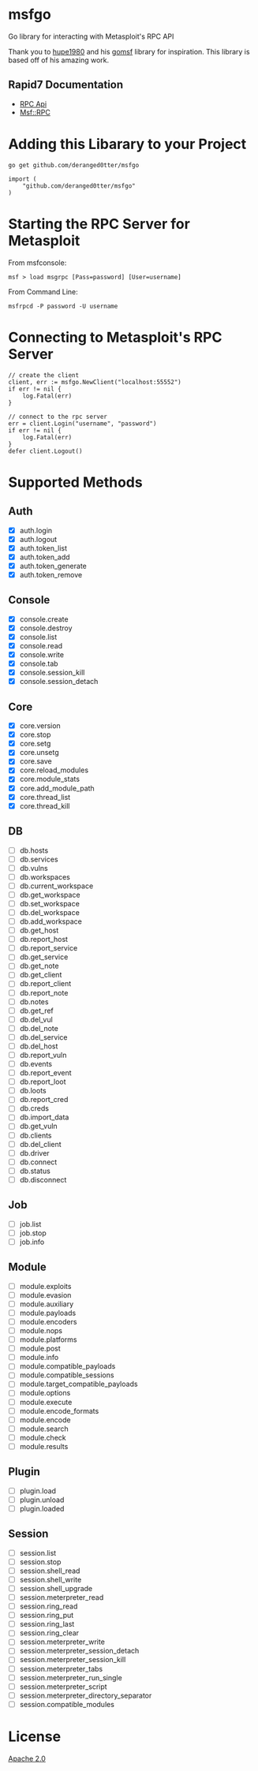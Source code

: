 # msfgo
Go library for interacting with Metasploit's RPC API

Thank you to [hupe1980](https://github.com/hupe1980) and his [gomsf](https://github.com/hupe1980/gomsf) library for inspiration. This library is based off of his amazing work.

## Rapid7 Documentation
- [RPC Api](https://docs.rapid7.com/metasploit/rpc-api)
- [Msf::RPC](https://docs.metasploit.com/api/Msf/RPC.html)

# Adding this Libarary to your Project
```
go get github.com/deranged0tter/msfgo
```

```
import (
    "github.com/deranged0tter/msfgo"
)
```

# Starting the RPC Server for Metasploit
From msfconsole:
```
msf > load msgrpc [Pass=password] [User=username]
```

From Command Line:
```
msfrpcd -P password -U username
```

# Connecting to Metasploit's RPC Server
```
// create the client
client, err := msfgo.NewClient("localhost:55552")
if err != nil {
    log.Fatal(err)
}

// connect to the rpc server
err = client.Login("username", "password")
if err != nil {
    log.Fatal(err)
}
defer client.Logout()
```

# Supported Methods
## Auth
- [X] auth.login
- [X] auth.logout
- [X] auth.token_list
- [X] auth.token_add
- [X] auth.token_generate
- [X] auth.token_remove

## Console
- [X] console.create
- [X] console.destroy
- [X] console.list
- [X] console.read
- [X] console.write
- [X] console.tab
- [X] console.session_kill
- [X] console.session_detach

## Core
- [X] core.version
- [X] core.stop
- [X] core.setg
- [X] core.unsetg
- [X] core.save
- [X] core.reload_modules
- [X] core.module_stats
- [X] core.add_module_path
- [X] core.thread_list
- [X] core.thread_kill

## DB
- [ ] db.hosts
- [ ] db.services
- [ ] db.vulns
- [ ] db.workspaces
- [ ] db.current_workspace
- [ ] db.get_workspace
- [ ] db.set_workspace
- [ ] db.del_workspace
- [ ] db.add_workspace
- [ ] db.get_host
- [ ] db.report_host
- [ ] db.report_service
- [ ] db.get_service
- [ ] db.get_note
- [ ] db.get_client
- [ ] db.report_client
- [ ] db.report_note
- [ ] db.notes
- [ ] db.get_ref
- [ ] db.del_vul
- [ ] db.del_note
- [ ] db.del_service
- [ ] db.del_host
- [ ] db.report_vuln
- [ ] db.events
- [ ] db.report_event
- [ ] db.report_loot
- [ ] db.loots
- [ ] db.report_cred
- [ ] db.creds
- [ ] db.import_data
- [ ] db.get_vuln
- [ ] db.clients
- [ ] db.del_client
- [ ] db.driver
- [ ] db.connect
- [ ] db.status
- [ ] db.disconnect

## Job
- [ ] job.list
- [ ] job.stop
- [ ] job.info

## Module
- [ ] module.exploits
- [ ] module.evasion
- [ ] module.auxiliary
- [ ] module.payloads
- [ ] module.encoders
- [ ] module.nops
- [ ] module.platforms
- [ ] module.post
- [ ] module.info
- [ ] module.compatible_payloads
- [ ] module.compatible_sessions
- [ ] module.target_compatible_payloads
- [ ] module.options
- [ ] module.execute
- [ ] module.encode_formats
- [ ] module.encode
- [ ] module.search
- [ ] module.check
- [ ] module.results

## Plugin
- [ ] plugin.load
- [ ] plugin.unload
- [ ] plugin.loaded

## Session
- [ ] session.list
- [ ] session.stop
- [ ] session.shell_read
- [ ] session.shell_write
- [ ] session.shell_upgrade
- [ ] session.meterpreter_read
- [ ] session.ring_read
- [ ] session.ring_put
- [ ] session.ring_last
- [ ] session.ring_clear
- [ ] session.meterpreter_write
- [ ] session.meterpreter_session_detach
- [ ] session.meterpreter_session_kill
- [ ] session.meterpreter_tabs
- [ ] session.meterpreter_run_single
- [ ] session.meterpreter_script
- [ ] session.meterpreter_directory_separator
- [ ] session.compatible_modules

# License
[Apache 2.0](https://github.com/Deranged0tter/msfgo/tree/main?tab=Apache-2.0-1-ov-file)